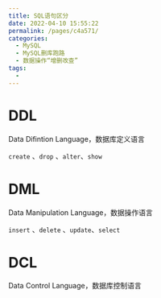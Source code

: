 ```yaml
---
title: SQL语句区分
date: 2022-04-10 15:55:22
permalink: /pages/c4a571/
categories:
  - MySQL
  - MySQL删库跑路
  - 数据操作“增删改查”
tags:
  - 
---
```

# DDL

Data Difintion Language，数据库定义语言

`create` 、`drop` 、`alter`、`show`

# DML

Data Manipulation Language，数据操作语言

`insert` 、`delete` 、`update`、`select`

# DCL

Data Control Language，数据库控制语言